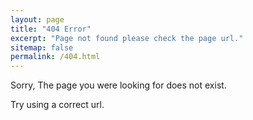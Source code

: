 ```yaml
---
layout: page
title: "404 Error"
excerpt: "Page not found please check the page url."
sitemap: false
permalink: /404.html
---
```


Sorry, The page you were looking for does not exist.

Try using a correct url.